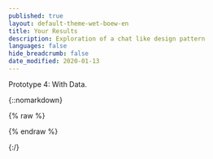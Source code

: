 ```yaml
---
published: true
layout: default-theme-wet-boew-en
title: Your Results
description: Exploration of a chat like design pattern
languages: false
hide_breadcrumb: false
date_modified: 2020-01-13
---
```


Prototype 4: With Data.

{::nomarkdown}

{% raw %}

<div class="row mrgn-tp-lg mrgn-bttm-lg">
  <div class="col-xs-12 cntnt-here">
    <!-- Results here -->
  </div>
</div>
<script src="https://ajax.googleapis.com/ajax/libs/jquery/2.1.4/jquery.js"></script>
<script>
// GET parameters
if(findGetParameter('describe')) {
	var describe = findGetParameter('describe').replace("-", " ");
	describe = capitalizeFirstLetter(describe);
   $('.cntnt-here').append('<p style="font-size: 28px">You are: <strong>' + describe + '</strong></p>');
}
if(findGetParameter('situation')) {
	var situation = findGetParameter('situation').replace("-", " ");
	situation = capitalizeFirstLetter(situation);
   $('.cntnt-here').append('<p style="font-size: 28px">Your situation is: <strong>' + situation + '</strong></p>');
}
if(findGetParameter('goal')) {
	var goal = findGetParameter('goal').replace("-", " ");
	goal = capitalizeFirstLetter(goal);
   $('.cntnt-here').append('<p style="font-size: 28px">Your goal is: <strong>' + goal + '</strong></p>');
}
function findGetParameter(parameterName) {
	var result = null,
		tmp = [];
	location.search
		.substr(1)
		.split("&")
		.forEach(function (item) {
		  tmp = item.split("=");
		  if (tmp[0] === parameterName) result = decodeURIComponent(tmp[1]);
		});
	return result;
}
function capitalizeFirstLetter(string) {
    return string.charAt(0).toUpperCase() + string.slice(1);
}
</script>

{% endraw %}

{:/}
